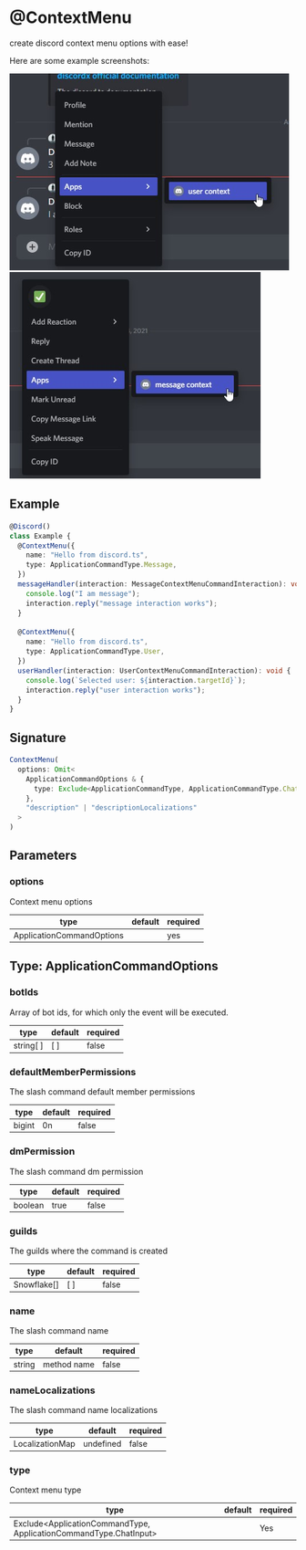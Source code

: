 # @ContextMenu

create discord context menu options with ease!

Here are some example screenshots:

![](../../../static/img/user-context.jpg)
![](../../../static/img/message-context.jpg)

## Example

```ts
@Discord()
class Example {
  @ContextMenu({
    name: "Hello from discord.ts",
    type: ApplicationCommandType.Message,
  })
  messageHandler(interaction: MessageContextMenuCommandInteraction): void {
    console.log("I am message");
    interaction.reply("message interaction works");
  }

  @ContextMenu({
    name: "Hello from discord.ts",
    type: ApplicationCommandType.User,
  })
  userHandler(interaction: UserContextMenuCommandInteraction): void {
    console.log(`Selected user: ${interaction.targetId}`);
    interaction.reply("user interaction works");
  }
}
```

## Signature

```ts
ContextMenu(
  options: Omit<
    ApplicationCommandOptions & {
      type: Exclude<ApplicationCommandType, ApplicationCommandType.ChatInput>;
    },
    "description" | "descriptionLocalizations"
  >
)
```

## Parameters

### options

Context menu options

| type                      | default | required |
| ------------------------- | ------- | -------- |
| ApplicationCommandOptions |         | yes      |

## Type: ApplicationCommandOptions

### botIds

Array of bot ids, for which only the event will be executed.

| type      | default | required |
| --------- | ------- | -------- |
| string[ ] | [ ]     | false    |

### defaultMemberPermissions

The slash command default member permissions

| type   | default | required |
| ------ | ------- | -------- |
| bigint | 0n      | false    |

### dmPermission

The slash command dm permission

| type    | default | required |
| ------- | ------- | -------- |
| boolean | true    | false    |

### guilds

The guilds where the command is created

| type        | default | required |
| ----------- | ------- | -------- |
| Snowflake[] | [ ]     | false    |

### name

The slash command name

| type   | default     | required |
| ------ | ----------- | -------- |
| string | method name | false    |

### nameLocalizations

The slash command name localizations

| type            | default   | required |
| --------------- | --------- | -------- |
| LocalizationMap | undefined | false    |

### type

Context menu type

| type                                                              | default | required |
| ----------------------------------------------------------------- | ------- | -------- |
| Exclude<ApplicationCommandType, ApplicationCommandType.ChatInput> |         | Yes      |
